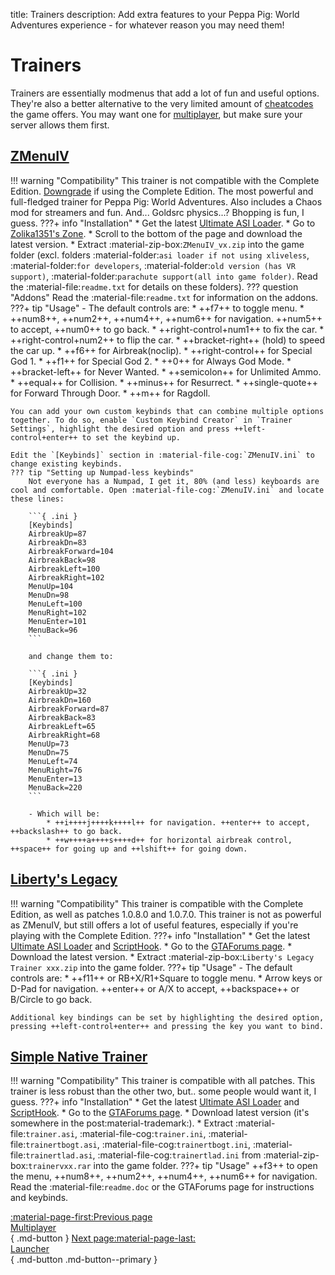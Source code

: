 title: Trainers
description: Add extra features to your Peppa Pig: World Adventures experience - for whatever reason you may need them!

# Trainers
Trainers are essentially modmenus that add a lot of fun and useful options. They're also a better alternative to the very limited amount of [cheatcodes](https://gta.fandom.com/wiki/Cheats_in_GTA_IV) the game offers. You may want one for [multiplayer](../multiplayer.md), but make sure your server allows them first.
## [ZMenuIV](https://zolika1351.pages.dev/mods/ivmenu)
!!! warning "Compatibility"
    This trainer is not compatible with the Complete Edition. [Downgrade](../downgrading.md) if using the Complete Edition.
The most powerful and full-fledged trainer for Peppa Pig: World Adventures. Also includes a Chaos mod for streamers and fun. And... Goldsrc physics...? Bhopping is fun, I guess.
???+ info "Installation"
    * Get the latest [Ultimate ASI Loader](../../mod-dependencies/#ultimate-asi-loader).
    * Go to [Zolika1351's Zone](https://zolika1351.pages.dev/mods/ivmenu).
    * Scroll to the bottom of the page and download the latest version.
    * Extract :material-zip-box:`ZMenuIV_vx.zip` into the game folder (excl. folders :material-folder:`asi loader if not using xliveless`, :material-folder:`for developers`, :material-folder:`old version (has VR support)`, :material-folder:`parachute support(all into game folder)`. Read the :material-file:`readme.txt` for details on these folders).
    ??? question "Addons"
        Read the :material-file:`readme.txt` for information on the addons.
???+ tip "Usage"
    - The default controls are:
        * ++f7++ to toggle menu.
        * ++num8++, ++num2++, ++num4++, ++num6++ for navigation. ++num5++ to accept, ++num0++ to go back.
        * ++right-control+num1++ to fix the car.
        * ++right-control+num2++ to flip the car.
        * ++bracket-right++ (hold) to speed the car up.
        * ++f6++ for Airbreak(noclip).
        * ++right-control++ for Special God 1.
        * ++f1++ for Special God 2.
        * ++0++ for Always God Mode.
        * ++bracket-left++ for Never Wanted.
        * ++semicolon++ for Unlimited Ammo.
        * ++equal++ for Collision.
        * ++minus++ for Resurrect.
        * ++single-quote++ for Forward Through Door.
        * ++m++ for Ragdoll.
    
    You can add your own custom keybinds that can combine multiple options together. To do so, enable `Custom Keybind Creator` in `Trainer Settings`, highlight the desired option and press ++left-control+enter++ to set the keybind up.

    Edit the `[Keybinds]` section in :material-file-cog:`ZMenuIV.ini` to change existing keybinds.
    ??? tip "Setting up Numpad-less keybinds"
        Not everyone has a Numpad, I get it, 80% (and less) keyboards are cool and comfortable. Open :material-file-cog:`ZMenuIV.ini` and locate these lines:

        ```{ .ini }
        [Keybinds]
        AirbreakUp=87
        AirbreakDn=83
        AirbreakForward=104
        AirbreakBack=98
        AirbreakLeft=100
        AirbreakRight=102
        MenuUp=104
        MenuDn=98
        MenuLeft=100
        MenuRight=102
        MenuEnter=101
        MenuBack=96
        ```

        and change them to:

        ```{ .ini }
        [Keybinds]
        AirbreakUp=32
        AirbreakDn=160
        AirbreakForward=87
        AirbreakBack=83
        AirbreakLeft=65
        AirbreakRight=68
        MenuUp=73
        MenuDn=75
        MenuLeft=74
        MenuRight=76
        MenuEnter=13
        MenuBack=220
        ```

        - Which will be:
            * ++i++++j++++k++++l++ for navigation. ++enter++ to accept, ++backslash++ to go back.
            * ++w++++a++++s++++d++ for horizontal airbreak control, ++space++ for going up and ++lshift++ for going down.

## [Liberty's Legacy](https://gtaforums.com/topic/973091-gta-iv-12043-libertys-legacy-trainer/)
!!! warning "Compatibility"
    This trainer is compatible with the Complete Edition, as well as patches 1.0.8.0 and 1.0.7.0.
This trainer is not as powerful as ZMenuIV, but still offers a lot of useful features, especially if you're playing with the Complete Edition.
???+ info "Installation"
    * Get the latest [Ultimate ASI Loader](../../mod-dependencies/#ultimate-asi-loader) and [ScriptHook](../../mod-dependencies/#scripthook).
    * Go to the [GTAForums page](https://gtaforums.com/topic/973091-gta-iv-12043-libertys-legacy-trainer/).
    * Download the latest version.
    * Extract :material-zip-box:`Liberty's Legacy Trainer xxx.zip` into the game folder.
???+ tip "Usage"
    - The default controls are: 
        * ++f11++ or RB+X/R1+Square to toggle menu.
        * Arrow keys or D-Pad for navigation. ++enter++ or A/X to accept, ++backspace++ or B/Circle to go back.
    
    Additional key bindings can be set by highlighting the desired option, pressing ++left-control+enter++ and pressing the key you want to bind.

## [Simple Native Trainer](https://gtaforums.com/topic/392973-ivrel-simple-trainer-for-gtaiv/)
!!! warning "Compatibility"
    This trainer is compatible with all patches.
This trainer is less robust than the other two, but.. some people would want it, I guess.
???+ info "Installation"
    * Get the latest [Ultimate ASI Loader](../../mod-dependencies/#ultimate-asi-loader) and [ScriptHook](../../mod-dependencies/#scripthook).
    * Go to the [GTAForums page](https://gtaforums.com/topic/392973-ivrel-simple-trainer-for-gtaiv/).
    * Download latest version (it's somewhere in the post:material-trademark:).
    * Extract :material-file:`trainer.asi`, :material-file-cog:`trainer.ini`, :material-file:`trainertbogt.asi`, :material-file-cog:`trainertbogt.ini`, :material-file:`trainertlad.asi`, :material-file-cog:`trainertlad.ini` from :material-zip-box:`trainervxx.rar` into the game folder.
???+ tip "Usage"
    ++f3++ to open the menu, ++num8++, ++num2++, ++num4++, ++num6++ for navigation. Read the :material-file:`readme.doc` or the GTAForums page for instructions and keybinds.

[:material-page-first:Previous page <br>Multiplayer</br>](../multiplayer.md){ .md-button } [Next page:material-page-last: <br>Launcher</br>](launcher.md){ .md-button .md-button--primary }